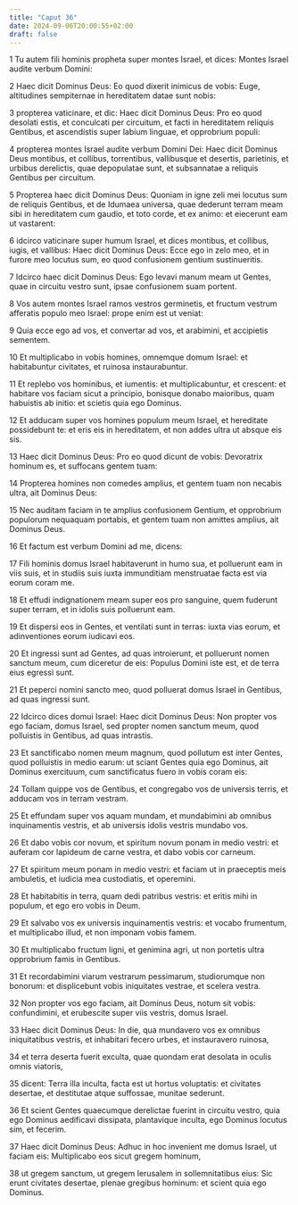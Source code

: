 ```yaml
---
title: "Caput 36"
date: 2024-09-06T20:00:55+02:00
draft: false
---
```



1 Tu autem fili hominis propheta super montes Israel, et dices: Montes Israel audite verbum Domini:

2 Haec dicit Dominus Deus: Eo quod dixerit inimicus de vobis: Euge, altitudines sempiternae in hereditatem datae sunt nobis:

3 propterea vaticinare, et dic: Haec dicit Dominus Deus: Pro eo quod desolati estis, et conculcati per circuitum, et facti in hereditatem reliquis Gentibus, et ascendistis super labium linguae, et opprobrium populi:

4 propterea montes Israel audite verbum Domini Dei: Haec dicit Dominus Deus montibus, et collibus, torrentibus, vallibusque et desertis, parietinis, et urbibus derelictis, quae depopulatae sunt, et subsannatae a reliquis Gentibus per circuitum.

5 Propterea haec dicit Dominus Deus: Quoniam in igne zeli mei locutus sum de reliquis Gentibus, et de Idumaea universa, quae dederunt terram meam sibi in hereditatem cum gaudio, et toto corde, et ex animo: et eiecerunt eam ut vastarent:

6 idcirco vaticinare super humum Israel, et dices montibus, et collibus, iugis, et vallibus: Haec dicit Dominus Deus: Ecce ego in zelo meo, et in furore meo locutus sum, eo quod confusionem gentium sustinueritis.

7 Idcirco haec dicit Dominus Deus: Ego levavi manum meam ut Gentes, quae in circuitu vestro sunt, ipsae confusionem suam portent.

8 Vos autem montes Israel ramos vestros germinetis, et fructum vestrum afferatis populo meo Israel: prope enim est ut veniat:

9 Quia ecce ego ad vos, et convertar ad vos, et arabimini, et accipietis sementem.

10 Et multiplicabo in vobis homines, omnemque domum Israel: et habitabuntur civitates, et ruinosa instaurabuntur.

11 Et replebo vos hominibus, et iumentis: et multiplicabuntur, et crescent: et habitare vos faciam sicut a principio, bonisque donabo maioribus, quam habuistis ab initio: et scietis quia ego Dominus.

12 Et adducam super vos homines populum meum Israel, et hereditate possidebunt te: et eris eis in hereditatem, et non addes ultra ut absque eis sis.

13 Haec dicit Dominus Deus: Pro eo quod dicunt de vobis: Devoratrix hominum es, et suffocans gentem tuam:

14 Propterea homines non comedes amplius, et gentem tuam non necabis ultra, ait Dominus Deus:

15 Nec auditam faciam in te amplius confusionem Gentium, et opprobrium populorum nequaquam portabis, et gentem tuam non amittes amplius, ait Dominus Deus.

16 Et factum est verbum Domini ad me, dicens:

17 Fili hominis domus Israel habitaverunt in humo sua, et polluerunt eam in viis suis, et in studiis suis iuxta immunditiam menstruatae facta est via eorum coram me.

18 Et effudi indignationem meam super eos pro sanguine, quem fuderunt super terram, et in idolis suis polluerunt eam.

19 Et dispersi eos in Gentes, et ventilati sunt in terras: iuxta vias eorum, et adinventiones eorum iudicavi eos.

20 Et ingressi sunt ad Gentes, ad quas introierunt, et polluerunt nomen sanctum meum, cum diceretur de eis: Populus Domini iste est, et de terra eius egressi sunt.

21 Et peperci nomini sancto meo, quod polluerat domus Israel in Gentibus, ad quas ingressi sunt.

22 Idcirco dices domui Israel: Haec dicit Dominus Deus: Non propter vos ego faciam, domus Israel, sed propter nomen sanctum meum, quod polluistis in Gentibus, ad quas intrastis.

23 Et sanctificabo nomen meum magnum, quod pollutum est inter Gentes, quod polluistis in medio earum: ut sciant Gentes quia ego Dominus, ait Dominus exercituum, cum sanctificatus fuero in vobis coram eis:

24 Tollam quippe vos de Gentibus, et congregabo vos de universis terris, et adducam vos in terram vestram.

25 Et effundam super vos aquam mundam, et mundabimini ab omnibus inquinamentis vestris, et ab universis idolis vestris mundabo vos.

26 Et dabo vobis cor novum, et spiritum novum ponam in medio vestri: et auferam cor lapideum de carne vestra, et dabo vobis cor carneum.

27 Et spiritum meum ponam in medio vestri: et faciam ut in praeceptis meis ambuletis, et iudicia mea custodiatis, et operemini.

28 Et habitabitis in terra, quam dedi patribus vestris: et eritis mihi in populum, et ego ero vobis in Deum.

29 Et salvabo vos ex universis inquinamentis vestris: et vocabo frumentum, et multiplicabo illud, et non imponam vobis famem.

30 Et multiplicabo fructum ligni, et genimina agri, ut non portetis ultra opprobrium famis in Gentibus.

31 Et recordabimini viarum vestrarum pessimarum, studiorumque non bonorum: et displicebunt vobis iniquitates vestrae, et scelera vestra.

32 Non propter vos ego faciam, ait Dominus Deus, notum sit vobis: confundimini, et erubescite super viis vestris, domus Israel.

33 Haec dicit Dominus Deus: In die, qua mundavero vos ex omnibus iniquitatibus vestris, et inhabitari fecero urbes, et instauravero ruinosa,

34 et terra deserta fuerit exculta, quae quondam erat desolata in oculis omnis viatoris,

35 dicent: Terra illa inculta, facta est ut hortus voluptatis: et civitates desertae, et destitutae atque suffossae, munitae sederunt.

36 Et scient Gentes quaecumque derelictae fuerint in circuitu vestro, quia ego Dominus aedificavi dissipata, plantavique inculta, ego Dominus locutus sim, et fecerim.

37 Haec dicit Dominus Deus: Adhuc in hoc invenient me domus Israel, ut faciam eis: Multiplicabo eos sicut gregem hominum,

38 ut gregem sanctum, ut gregem Ierusalem in sollemnitatibus eius: Sic erunt civitates desertae, plenae gregibus hominum: et scient quia ego Dominus.

